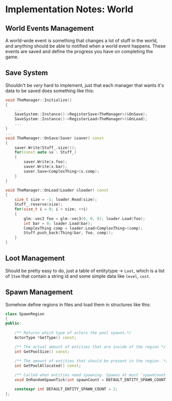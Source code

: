 # Implementation Notes: World

## World Events Management

A world-wide event is something that changes a lot of stuff in the world, and anything should be able to notified
when a world event happens. These events are saved and define the progress you have on completing the game.

## Save System

Shouldn't be *very* hard to implement, just that each manager that wants it's data to be saved does something like this:
```c++
void TheManager::Initialize()
{
    ...
    SaveSystem::Instance()->RegisterSave<TheManager>(&OnSave);
    SaveSystem::Instance()->RegisterLoad<TheManager>(&OnLoad);
    ...
}
...
void TheManager::OnSave(Saver &saver) const
{
    saver.Write(Stuff_.size());
    for(const auto &x : Stuff_)
    {
        saver.Write(x.foo);
        saver.Write(x.bar);
        saver.Save<ComplexThing>(x.comp);
    }
}

void TheManager::OnLoad(Loader &loader) const
{
    size_t size = -1; loader.Read(size);
    Stuff_.reserve(size);
    for(size_t i = 0; i < size; ++i)
    {
        glm::vec3 foo = glm::vec3(0, 0, 0); loader.Load(foo);
        int bar = 0; loader.Load(bar);
        ComplexThing comp = loader.Load<ComplexThing>(comp);
        Stuff.push_back(Thing(bar, foo, comp));
    }
}
```

## Loot Management
Should be pretty easy to do, just a table of entitytype -> `Loot`, which is a list of `Item` that contain a string id
and some simple data like `level`, `cost`.

## Spawn Management
Somehow define regions in files and load them in structures like this:

```c++
class SpawnRegion
{
public:
    
    /** Returns which type of actors the pool spawns.*/
    ActorType *GetType() const; 

    /** The actual amount of entities that are inside of the region */
    int GetPoolSize() const;

    /** The amount of entities that should be present in the region. */
    int GetPoolAllocated() const;
   
    /** Called when entities need spawning. Spawns at most `spawnCount` entities at a time. */
    void OnRandomSpawnTick(int spawnCount = DEFAULT_ENTITY_SPAWN_COUNT) const;

    constexpr int DEFAULT_ENTITY_SPAWN_COUNT = 2;
};
```
